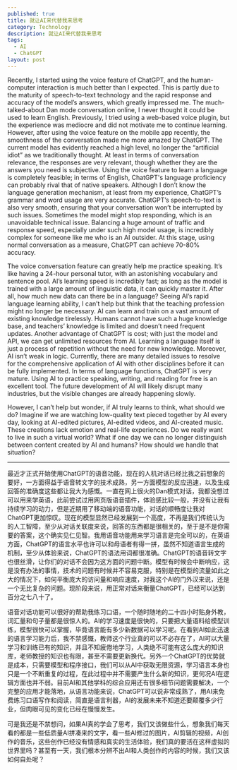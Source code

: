 ```yaml
---
published: true
title: 就让AI来代替我来思考
category: Technology
description: 就让AI来代替我来思考
tags: 
  - AI
  - ChatGPT
layout: post
---
```


Recently, I started using the voice feature of ChatGPT, and the human-computer interaction is much better than I expected. This is partly due to the maturity of speech-to-text technology and the rapid response and accuracy of the model’s answers, which greatly impressed me. The much-talked-about Dan mode conversation online, I never thought it could be used to learn English. Previously, I tried using a web-based voice plugin, but the experience was mediocre and did not motivate me to continue learning. However, after using the voice feature on the mobile app recently, the smoothness of the conversation made me more amazed by ChatGPT. The current model has evidently reached a high level, no longer the “artificial idiot” as we traditionally thought. At least in terms of conversation relevance, the responses are very relevant, though whether they are the answers you need is subjective. Using the voice feature to learn a language is completely feasible; in terms of English, ChatGPT's language proficiency can probably rival that of native speakers. Although I don’t know the language generation mechanism, at least from my experience, ChatGPT’s grammar and word usage are very accurate. ChatGPT’s speech-to-text is also very smooth, ensuring that your conversation won’t be interrupted by such issues. Sometimes the model might stop responding, which is an unavoidable technical issue. Balancing a huge amount of traffic and response speed, especially under such high model usage, is incredibly complex for someone like me who is an AI outsider. At this stage, using normal conversation as a measure, ChatGPT can achieve 70-80% accuracy.

The voice conversation feature can greatly help me practice speaking. It’s like having a 24-hour personal tutor, with an astonishing vocabulary and sentence pool. AI’s learning speed is incredibly fast; as long as the model is trained with a large amount of linguistic data, it can quickly master it. After all, how much new data can there be in a language? Seeing AI’s rapid language learning ability, I can’t help but think that the teaching profession might no longer be necessary. AI can learn and train on a vast amount of existing knowledge tirelessly. Humans cannot have such a huge knowledge base, and teachers’ knowledge is limited and doesn’t need frequent updates. Another advantage of ChatGPT is cost; with just the model and API, we can get unlimited resources from AI. Learning a language itself is just a process of repetition without the need for new knowledge. Moreover, AI isn’t weak in logic. Currently, there are many detailed issues to resolve for the comprehensive application of AI with other disciplines before it can be fully implemented. In terms of language functions, ChatGPT is very mature. Using AI to practice speaking, writing, and reading for free is an excellent tool. The future development of AI will likely disrupt many industries, but the visible changes are already happening slowly.

However, I can’t help but wonder, if AI truly learns to think, what should we do? Imagine if we are watching low-quality text pieced together by AI every day, looking at AI-edited pictures, AI-edited videos, and AI-created music. These creations lack emotion and real-life experiences. Do we really want to live in such a virtual world? What if one day we can no longer distinguish between content created by AI and humans? How should we handle that situation?

---

最近才正式开始使用ChatGPT的语音功能，现在的人机对话已经比我之前想象的要好，一方面得益于语音转文字的技术成熟，另一方面模型的反应迅速，以及生成回答的准确度这些都让我大为感慨。一直在网上很火的Dan模式对话，我都没想过可以用来学英语，此前尝试过用网页版语音插件，体验感比较一般，并没有让我有持续学习的动力，但是近期用了移动端的语音功能，对话的顺畅度让我对ChatGPT更加惊叹。现在的模型显然已经发展到一个高度，不再是我们传统认为的人工智障，至少从对话关联度来说，回答的东西都是很相关的，至于是不是你需要的答案，这个确实见仁见智。我用语音功能用来学习语言是完全可以的，在英语方面，ChatGPT的语言水平也许可以和母语者有得一拼，虽然不知道语言生成的机制，至少从体验来说，ChatGPT的语法用词都很准确。ChatGPT的语音转文字也很丝滑，让你们的对话不会因为这方面的问题中断。模型有时候会中断响应，这是没有办法的事情，技术的问题有时候并不容易克服，特别是在模型的流量如此之大的情况下，如何平衡庞大的访问量和响应速度，对我这个AI的门外汉来说，还是一个无比复杂的问题。现阶段来说，用正常对话来衡量ChatGPT，已经可以达到百分之七八十了。

语音对话功能可以很好的帮助我练习口语，一个随时随地的二十四小时贴身外教，词汇量和句子量都是很惊人的。AI的学习速度是很快的，只要把大量语料给模型训练，模型很快可以掌握，毕竟语言能有多少新数据可以学习呢。在看到AI如此迅速的语言学习能力后，我不禁感慨，教师这个行业真的可以不必存在了，AI可以大量学习和训练已有的知识，并且不知疲倦地学习，人类绝不可能有这么庞大的知识库，老师教授的知识也有限，甚至不需要更新换代。另外一个ChatGPT的优势就是成本，只需要模型和程序接口，我们可以从AI中获取无限资源，学习语言本身也只是一个不断重复的过程，在此过程中并不需要产生什么新的知识，更何况AI在逻辑方面也并不弱。目前AI和其他学科的综合应用还有很多细节问题需要解决，一个完整的应用才能落地，从语言功能来说，ChatGPT可以说非常成熟了，用AI来免费练习口语写作和阅读，简直是语言利器，AI的发展未来不知道还要颠覆多少行业，但肉眼可见的变化已经在慢慢发生。

可是我还是不禁想问，如果AI真的学会了思考，我们又该做些什么，想象我们每天看的都是一些低质量AI拼凑来的文字，看一些AI修过的图片，AI剪辑的视频，AI创作的音乐，这些创作已经没有情感和真实的生活体验，我们真的要活在这样虚拟的世界里吗？甚至有一天，我们根本分辨不出AI和人类创作的内容的时候，我们又该如何自处呢？